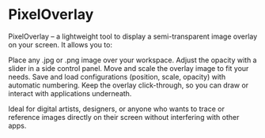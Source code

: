 # PixelOverlay
PixelOverlay – a lightweight tool to display a semi-transparent image overlay on your screen. It allows you to:

Place any .jpg or .png image over your workspace.
Adjust the opacity with a slider in a side control panel.
Move and scale the overlay image to fit your needs.
Save and load configurations (position, scale, opacity) with automatic numbering.
Keep the overlay click-through, so you can draw or interact with applications underneath.


Ideal for digital artists, designers, or anyone who wants to trace or reference images directly on their screen without interfering with other apps.
